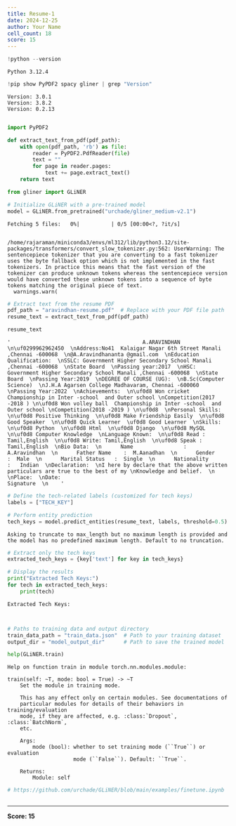```yaml
---
title: Resume-1
date: 2024-12-25
author: Your Name
cell_count: 18
score: 15
---
```


```python
!python --version
```

    Python 3.12.4



```python
!pip show PyPDF2 spacy gliner | grep "Version"
```

    Version: 3.0.1
    Version: 3.8.2
    Version: 0.2.13



```python

```


```python
import PyPDF2

def extract_text_from_pdf(pdf_path):
    with open(pdf_path, 'rb') as file:
        reader = PyPDF2.PdfReader(file)
        text = ""
        for page in reader.pages:
            text += page.extract_text()
    return text
```


```python
from gliner import GLiNER
```


```python
# Initialize GLiNER with a pre-trained model
model = GLiNER.from_pretrained("urchade/gliner_medium-v2.1")
```


    Fetching 5 files:   0%|          | 0/5 [00:00<?, ?it/s]


    /home/rajaraman/miniconda3/envs/ml312/lib/python3.12/site-packages/transformers/convert_slow_tokenizer.py:562: UserWarning: The sentencepiece tokenizer that you are converting to a fast tokenizer uses the byte fallback option which is not implemented in the fast tokenizers. In practice this means that the fast version of the tokenizer can produce unknown tokens whereas the sentencepiece version would have converted these unknown tokens into a sequence of byte tokens matching the original piece of text.
      warnings.warn(



```python
# Extract text from the resume PDF
pdf_path = "aravindhan-resume.pdf"  # Replace with your PDF file path
resume_text = extract_text_from_pdf(pdf_path)
```


```python
resume_text
```




    '                                          A.ARAVINDHAN  \n\uf0299962962450  \nAddress:No41  Kalaigar Nagar 6th Street Manali ,Chennai -600068  \n@A.Aravindhananta @gmail.com  \nEducation Qualification:  \nSSLC: Government Higher Secondary School Manali ,Chennai -600068  \nState Board  \nPassing year:2017  \nHSC: Government Higher Secondary School Manali ,Chennai -600068  \nState Board  \nPassing Year:2019  \nDEGREE OF COURSE (UG):  \nB.Sc(Computer Science)  \nJ.H.A Agarsen College Madhavaram, Chennai -600060  \nPassing Year:2022  \nAchievements:  \n\uf0d8 Won cricket  Championship in Inter -school  and Outer school \nCompetition(2017 -2018 ) \n\uf0d8 Won volley ball  Championship in Inter -school  and Outer school \nCompetition(2018 -2019 ) \n\uf0d8  \nPersonal Skills:  \n\uf0d8 Positive Thinking  \n\uf0d8 Make Friendship Easily  \n\uf0d8 Good Speaker  \n\uf0d8 Quick Learner  \uf0d8 Good Learner  \nSkills:  \n\uf0d8 Python  \n\uf0d8 Html  \n\uf0d8 Django  \n\uf0d8 MySQL \n\uf0d8 Computer Knowledge  \nLanguage Known:  \n\uf0d8 Read : Tamil,English  \n\uf0d8 Write: Tamil,English  \n\uf0d8 Speak : Tamil,English  \nBio Data:  \n      Name                :   A.Aravindhan  \n      Father Name    :  M.Aanadhan  \n      Gender               :  Male  \n      Marital Status   :  Single  \n      Nationality        :   Indian  \nDeclaration:  \nI here by declare that the above written particulars are true to the best of my \nKnowledge and belief.  \n \nPlace:  \nDate:                                                                                                               Signature  \n    '




```python
# Define the tech-related labels (customized for tech keys)
labels = ["TECH_KEY"]
```


```python
# Perform entity prediction
tech_keys = model.predict_entities(resume_text, labels, threshold=0.5)
```

    Asking to truncate to max_length but no maximum length is provided and the model has no predefined maximum length. Default to no truncation.



```python
# Extract only the tech keys
extracted_tech_keys = {key['text'] for key in tech_keys}
```


```python
# Display the results
print("Extracted Tech Keys:")
for tech in extracted_tech_keys:
    print(tech)
```

    Extracted Tech Keys:



```python

```


```python

```


```python
# Paths to training data and output directory
train_data_path = "train_data.json"  # Path to your training dataset
output_dir = "model_output_dir"      # Path to save the trained model
```


```python
help(GLiNER.train)
```

    Help on function train in module torch.nn.modules.module:
    
    train(self: ~T, mode: bool = True) -> ~T
        Set the module in training mode.
    
        This has any effect only on certain modules. See documentations of
        particular modules for details of their behaviors in training/evaluation
        mode, if they are affected, e.g. :class:`Dropout`, :class:`BatchNorm`,
        etc.
    
        Args:
            mode (bool): whether to set training mode (``True``) or evaluation
                         mode (``False``). Default: ``True``.
    
        Returns:
            Module: self
    



```python
# https://github.com/urchade/GLiNER/blob/main/examples/finetune.ipynb
```


```python

```


---
**Score: 15**